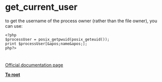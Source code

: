 # get_current_user





to get the username of the process owner (rather than the file owner), you can use:



```
<?php
$processUser = posix_getpwuid(posix_geteuid());
print $processUser[&apos;name&apos;];
php?>
```



  

#

[Official documentation page](https://www.php.net/manual/en/function.get-current-user.php)

**[To root](/README.md)**
